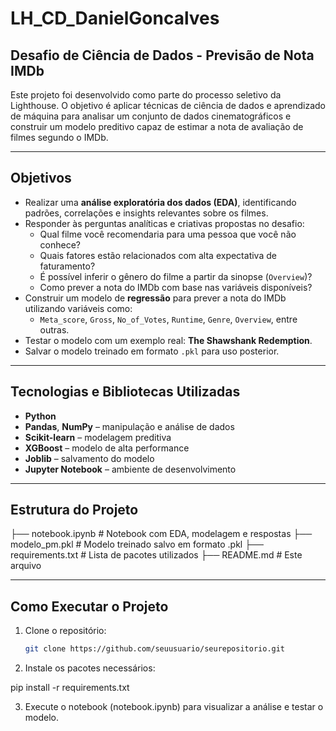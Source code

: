 # LH_CD_DanielGoncalves

## Desafio de Ciência de Dados - Previsão de Nota IMDb

Este projeto foi desenvolvido como parte do processo seletivo da Lighthouse. O objetivo é aplicar técnicas de ciência de dados e aprendizado de máquina para analisar um conjunto de dados cinematográficos e construir um modelo preditivo capaz de estimar a nota de avaliação de filmes segundo o IMDb.

---

## Objetivos

- Realizar uma **análise exploratória dos dados (EDA)**, identificando padrões, correlações e insights relevantes sobre os filmes.
- Responder às perguntas analíticas e criativas propostas no desafio:
  - Qual filme você recomendaria para uma pessoa que você não conhece?
  - Quais fatores estão relacionados com alta expectativa de faturamento?
  - É possível inferir o gênero do filme a partir da sinopse (`Overview`)?
  - Como prever a nota do IMDb com base nas variáveis disponíveis?
- Construir um modelo de **regressão** para prever a nota do IMDb utilizando variáveis como:
  - `Meta_score`, `Gross`, `No_of_Votes`, `Runtime`, `Genre`, `Overview`, entre outras.
- Testar o modelo com um exemplo real: **The Shawshank Redemption**.
- Salvar o modelo treinado em formato `.pkl` para uso posterior.

---

## Tecnologias e Bibliotecas Utilizadas

- **Python**
- **Pandas**, **NumPy** – manipulação e análise de dados
- **Scikit-learn** – modelagem preditiva
- **XGBoost** – modelo de alta performance
- **Joblib** – salvamento do modelo
- **Jupyter Notebook** – ambiente de desenvolvimento

---

## Estrutura do Projeto

├── notebook.ipynb # Notebook com EDA, modelagem e respostas ├── modelo_pm.pkl # Modelo treinado salvo em formato .pkl ├── requirements.txt # Lista de pacotes utilizados ├── README.md # Este arquivo


---

## Como Executar o Projeto

1. Clone o repositório:
   ```bash
   git clone https://github.com/seuusuario/seurepositorio.git

2. Instale os pacotes necessários:


  pip install -r requirements.txt

3. Execute o notebook (notebook.ipynb) para visualizar a análise e testar o modelo.



